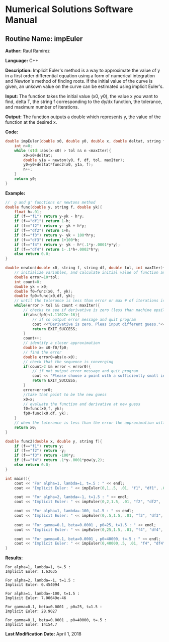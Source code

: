 # Numerical Solutions Software Manual

## **Routine Name:** impEuler

**Author:** Raul Ramirez

**Language:** C++

**Description:** Implicit Euler's method is a way to approximate the value of y in a first order differential equation using a form of numerical integration and Newton's method of finding roots. If the initial value of the curve is given, an unkown value on the curve can be estimated using implicit Euler's.

**Input:**  The function takes the initial value (x0, y0), the value x you want to find, delta T, the string f corresponding to the dy/dx function, the tolerance, and maximum number of iterations. 

**Output:** The function outputs a double which represents y, the value of the function at the desired x. 

**Code:**
```C++
double impEuler(double x0, double y0, double x, double deltat, string f, string df, double tol, int maxIter){
    int n=0;
    while (std::abs(x-x0) > tol && n <maxIter){
        x0=x0+deltat;
        double y1a = newton(y0, f, df, tol, maxIter);
        y0=y0+deltat*func2(x0, y1a, f);
        n++;
    }
    return y0;
}

```

**Example:**
```C++
//  g and g' functions or newtons method
double func(double y, string f, double yk){
    float h=.01;
    if (f=="f1") return y-yk - h*y;
    if (f=="df1") return 1-h;
    if (f=="f2") return y- yk + h*y;
    if (f=="df2") return 1+h;
    if (f=="f3") return y- yk + 100*h*y;
    if (f=="df3") return 1+100*h;
    if (f=="f4") return y- yk - h*(.1*y-.0001*y*y);
    if (f=="df4") return 1-.1*h+.0002*h*y;
    else return 0.0;
}

double newton(double x0, string f, string df, double tol, int maxIter){
    // initialize variables, and calculate initial value of function and derivative
    double error=10*tol;
    int count=0;
    double yk = x0;
    double f0=func(x0, f, yk);
    double fp0=func(x0,df, yk);
    // until the tolerance is less than error or max # of iterations is exceeded
    while(error > tol && count < maxIter){
        // checks to see if derivative is zero (less than machine epsilon)
        if(abs(fp0)<1.11022e-16){
            // if so output error message and quit program
            cout <<"Derivative is zero. Pleas input different guess."<< endl;
            return EXIT_SUCCESS;
        }
        count++;
        // identify a closer approximation
        double x= x0-f0/fp0;
        // find the error
        double error0=abs(x-x0);
        // check that the sequence is converging
        if(count>2 && error < error0){
            // if not output error message and quit program
            cout << "Please choose a point with a sufficiently small interval for which the sequence    will converge." << endl;
            return EXIT_SUCCESS;
        }
        error=error0;
        //take that point to be the new guess
        x0=x;
        // evaluate the function and derivative at new guess
        f0=func(x0,f, yk);
        fp0=func(x0,df, yk);
    }
    // when the tolerance is less than the error the approximation will be returned
    return x0;
}

double func2(double x, double y, string f){
    if (f=="f1") return y;
    if (f=="f2") return -y;
    if (f=="f3") return -100*y;
    if (f=="f4") return .1*y-.0001*pow(y,2);
    else return 0.0;
}

int main(){
    cout << "For alpha=1, lambda=1, t=.5 : " << endl;
    cout << "Implicit Euler: " << impEuler(0,1,.5, .01, "f1", "df1", .01, 1000) << endl;

    cout << "For alpha=2, lambda=-1, t=1.5 : " << endl;
    cout << "Implicit Euler: " << impEuler(0,2,1.5, .01, "f2", "df2", .01, 1000) << endl;

    cout << "For alpha=1, lambda=-100, t=1.5 : " << endl;
    cout << "Implicit Euler: " << impEuler(0,.5,1.5, .01, "f3", "df3", .01, 1000) << endl;
    
    cout << "For gamma=0.1, beta=0.0001 , p0=25, t=1.5 : " << endl;
    cout << "Implicit Euler: " << impEuler(0,25,1.5, .01, "f4", "df4", .01, 1000) << endl;

    cout << "For gamma=0.1, beta=0.0001 , p0=40000, t=.5 : " << endl;
    cout << "Implicit Euler: " << impEuler(0,40000,.5, .01, "f4", "df4", .01, 1000) << endl;
}
```

**Results:**  
```
For alpha=1, lambda=1, t=.5 : 
Implicit Euler: 1.63635

For alpha=2, lambda=-1, t=1.5 : 
Implicit Euler: 0.454094

For alpha=1, lambda=-100, t=1.5 : 
Implicit Euler: 7.00649e-46

For gamma=0.1, beta=0.0001 , p0=25, t=1.5 : 
Implicit Euler: 28.9027

For gamma=0.1, beta=0.0001 , p0=40000, t=.5 : 
Implicit Euler: 14154.7

```

**Last Modification Date:** April 1, 2018
